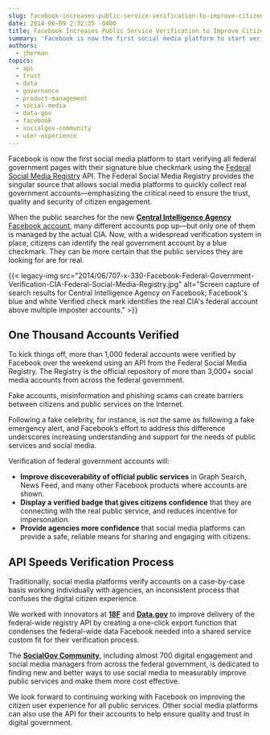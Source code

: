 ```yaml
---
slug: facebook-increases-public-service-verification-to-improve-citizen-engagement-2
date: 2014-06-09 2:32:35 -0400
title: Facebook Increases Public Service Verification to Improve Citizen Engagement
summary: 'Facebook is now the first social media platform to start verifying all federal government pages with their signature blue checkmark using the Federal Social Media Registry API. The Federal Social Media Registry provides the singular source that allows social media platforms to quickly collect real government accounts&mdash;emphasizing the critical need to ensure the trust, quality and'
authors:
  - jherman
topics:
  - api
  - trust
  - data
  - governance
  - product-management
  - social-media
  - data-gov
  - facebook
  - socialgov-community
  - user-experience
---
```


Facebook is now the first social media platform to start verifying all federal government pages with their signature blue checkmark using the <a href="http://www.usa.gov/About/developer-resources/social-media-registry.shtml">Federal Social Media Registry</a> API. The Federal Social Media Registry provides the singular source that allows social media platforms to quickly collect real government accounts—emphasizing the critical need to ensure the trust, quality and security of citizen engagement.

When the public searches for the new <a href="https://www.facebook.com/Central.Intelligence.Agency"><strong>Central Intelligence Agency</strong> Facebook account</a>, many different accounts pop up—but only one of them is managed by the actual CIA. Now, with a widespread verification system in place, citizens can identify the real government account by a blue checkmark. They can be more certain that the public services they are looking for are for real.

{{< legacy-img src="2014/06/707-x-330-Facebook-Federal-Government-Verification-CIA-Federal-Social-Media-Registry.jpg" alt="Screen capture of search results for Central Intelligence Agency on Facebook; Facebook's blue and white Verified check mark identifies the real CIA's federal account above multiple imposter accounts." >}}

## One Thousand Accounts Verified

To kick things off, more than 1,000 federal accounts were verified by Facebook over the weekend using an API from the Federal Social Media Registry. The Registry is the official repository of more than 3,000+ social media accounts from across the federal government.

Fake accounts, misinformation and phishing scams can create barriers between citizens and public services on the Internet.

Following a fake celebrity, for instance, is not the same as following a fake emergency alert, and Facebook’s effort to address this difference underscores increasing understanding and support for the needs of public services and social media.

Verification of federal government accounts will:

  * **Improve discoverability of official public services** in Graph Search, News Feed, and many other Facebook products where accounts are shown.
  * **Display a verified badge that gives citizens confidence** that they are connecting with the real public service, and reduces incentive for impersonation.
  * **Provide agencies more confidence** that social media platforms can provide a safe, reliable means for sharing and engaging with citizens.

## API Speeds Verification Process

Traditionally, social media platforms verify accounts on a case-by-case basis working individually with agencies, an inconsistent process that confuses the digital citizen experience.

We worked with innovators at [**18F**](https://18f.gsa.gov/) and [**Data.gov**](https://www.data.gov/) to improve delivery of the federal-wide registry API by creating a one-click export function that condenses the federal-wide data Facebook needed into a shared service custom fit for their verification process.

The [**SocialGov Community**](https://digital.gov/communities/social-media/), including almost 700 digital engagement and social media managers from across the federal government, is dedicated to finding new and better ways to use social media to measurably improve public services and make them more cost effective.

We look forward to continuing working with Facebook on improving the citizen user experience for all public services. Other social media platforms can also use the API for their accounts to help ensure quality and trust in digital government.